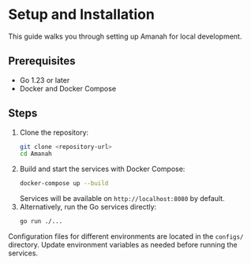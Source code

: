 # Setup and Installation

This guide walks you through setting up Amanah for local development.

## Prerequisites

- Go 1.23 or later
- Docker and Docker Compose

## Steps

1. Clone the repository:
   ```bash
   git clone <repository-url>
   cd Amanah
   ```
2. Build and start the services with Docker Compose:
   ```bash
   docker-compose up --build
   ```
   Services will be available on `http://localhost:8080` by default.
3. Alternatively, run the Go services directly:
   ```bash
   go run ./...
   ```

Configuration files for different environments are located in the `configs/` directory. Update environment variables as needed before running the services.


